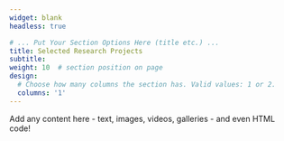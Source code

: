 ```yaml
---
widget: blank
headless: true

# ... Put Your Section Options Here (title etc.) ...
title: Selected Research Projects
subtitle:
weight: 10  # section position on page
design:
  # Choose how many columns the section has. Valid values: 1 or 2.
  columns: '1'
---
```


Add any content here - text, images, videos, galleries - and even HTML code!
